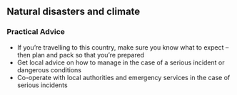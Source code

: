 ## Natural disasters and climate

### **Practical Advice**

* If you’re travelling to this country, make sure you know what to expect – then plan and pack so that you’re prepared
* Get local advice on how to manage in the case of a serious incident or dangerous conditions
* Co-operate with local authorities and emergency services in the case of serious incidents